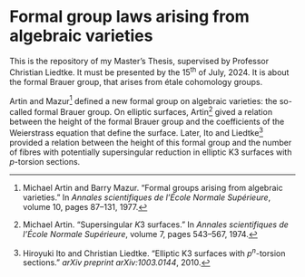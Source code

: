 # Formal group laws arising from  algebraic varieties

This is the repository of my Master&rsquo;s Thesis, supervised by Professor Christian Liedtke. It must be presented by the 15<sup>th</sup> of July, 2024. It is about the formal Brauer group, that arises from &eacute;tale cohomology groups.

Artin and Mazur[^1] defined a new formal group on algebraic varieties: the so-called formal Brauer group. On elliptic surfaces, Artin[^2] gived a relation between the height of the formal Brauer group and the coefficients of the Weierstrass equation that define the surface. Later, Ito and Liedtke[^3] provided a relation between the height of this formal group and the number of fibres with potentially supersingular reduction in elliptic K3 surfaces with *p*-torsion sections.

[^1]: Michael Artin and Barry Mazur. &ldquo;Formal groups arising from algebraic varieties.&rdquo; In *Annales scientifiques de l&rsquo;&Eacute;cole Normale Sup&eacute;rieure*, volume 10, pages 87&ndash;131, 1977.

[^2]: Michael Artin. &ldquo;Supersingular *K*3 surfaces.&rdquo; In *Annales scientifiques de l&rsquo;&Eacute;cole Normale Sup&eacute;rieure*, volume 7, pages 543&ndash;567, 1974.

[^3]: Hiroyuki Ito and Christian Liedtke. &ldquo;Elliptic K3 surfaces with *p*<sup>*n*</sup>-torsion sections.&rdquo; *arXiv preprint arXiv:1003.0144*, 2010.
